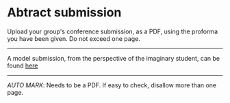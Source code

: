 # Abtract submission

Upload your group's conference submission, as a PDF, using the proforma you have been given. Do not exceed one page.

----

A model submission, from the perspective of the imaginary student, can be found [here](conference-abstract-eg.odt)

----

_AUTO MARK_: Needs to be a PDF. If easy to check, disallow more than one page. 
